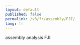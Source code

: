 ```yaml
---
layout: default
published: false
permalink: /v3/fr/assembly/FJI/
lang: fr
---
```


assembly analysis FJI
